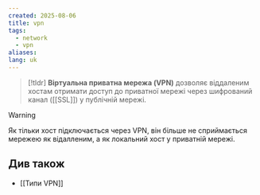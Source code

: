 ```yaml
---
created: 2025-08-06
title: vpn
tags:
  - network
  - vpn
aliases: 
lang: uk
---
```



> [!tldr]
> **Віртуальна приватна мережа (VPN)** дозволяє віддаленим хостам отримати доступ до приватної мережі через шифрований канал ([[SSL]]) у публічній мережі.

> [!warning]
> Як тільки хост підключається через VPN, він більше не сприймається мережею як відалленим, а як локальний хост у приватній мережі.

## Див також

- [[Типи VPN]]
